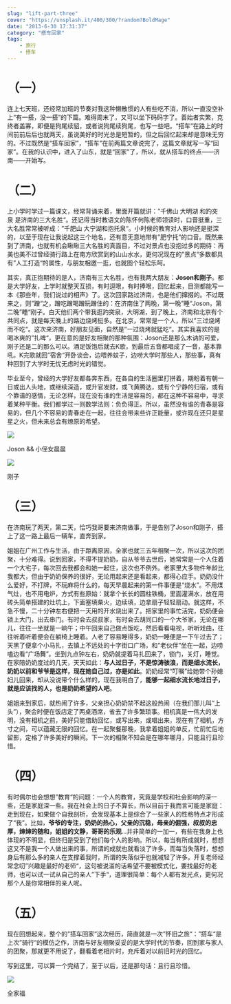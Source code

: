 ```yaml
---
slug: "lift-part-three"
cover: "https://unsplash.it/400/300/?random?BoldMage"
date: "2013-6-30 17:31:37"
category: "搭车回家"
tags:
    - 旅行
    - 搭车
---
```

[](#（一） "（一）")（一）
=================

连上七天班，还经常加班的节奏对我这种懒散惯的人有些吃不消，所以一直没空补上“有一搭，没一搭”的下篇。难得周末了，又可以坐下码码字了。善始者实繁，克终者盖寡，即便是狗尾续貂，或者说狗尾续狗尾，也写一些吧。“搭车”在路上的时间前前后后也就两天，虽说美好的时光总是短暂的，但之后回忆起来却是意味无穷的。不过既然是“搭车回家”，“搭车”在前两篇文章说完了，这篇文章就写一写“回家”。在我的认识中，进入了山东，就是“回家”了，所以，就从搭车的终点——济南——开始写。

[](#（二） "（二）")（二）
=================

上小学时学过一篇课文，经常背诵来着，里面开篇就讲：”千佛山 大明湖 和趵突泉 是济南的三大名胜“。还记得当时教语文的陈怀何陈老师领读时，口音挺重，三大名胜常常被听成：”千肥山 大宁湖和抱托泉“。小时候的教育对人影响还是挺深的，以至于现在让我说起这三个地名，还有意无意地带有”肥宁托“的口音。既然来到了济南，也就有机会瞅瞅三大名胜的真面目，不过对景点也没抱过多的期待：再美也美不过曾经骑行路上在南方欣赏到的山山水水，更何况现在的”景点“多数都具有”人工打造“的属性，与朋友相邀一逛，也就图个轻松乐呵。

其实，真正抱期待的是人，济南有三大名胜，也有我两大朋友：**Joson和刚子**。都是大学好友，上学时就整天互损，有时逗哏，有时捧哏，回忆起来，目测都能写一本《那些年，我们说过的相声》了。这次回家路过济南，也是他们撺掇的。不过既来之，则”蹭“之，蹭吃蹭喝蹭玩蹭住的：在济南住了两晚，第一晚”睡“Joson，第二晚”睡“刚子。白天他们两个带我逛趵突泉，大明湖，到了晚上，济南和北京有个共同点，就是每天晚上的路边烧烤挺多。在北京，常常是一个人，所以”三过烧烤而不吃“。这次来济南，好朋友见面，自然是”一过烧烤就猛吃“。其实我喜欢的是喝冰爽的”扎啤“，更在意的是好友相聚的那种氛围：Joson还是那么木讷的可爱，刚子还是二的那么可以。酒足饭饱后就去K歌，到最后五音都唱成了一音，基本靠吼。K完歌就回”宿舍“开卧谈会，边喂养蚊子，边唠大学时那些人，那些事，真有种回到了大学时无忧无虑时光的错觉。

毕业至今，曾经的大学好友都各奔东西，在各自的生活圈里打拼着，期盼着有朝一日或出人头地，或继续深造，或升官发财，或飞黄腾达，或有个宁静的归宿，或有个靠谱的感情，无论怎样，现在没有谁的生活是容易的，都在这种不容易中，寻求着某种平衡。我们都学过一则数学法则：负负得正。所以，虽然没有谁的青春是容易的，但几个不容易的青春走在一起，往往会带来些许正能量，或许现在还只是星星之火，但未来总会有燎原的希望。

![](http://7xo6wq.com1.z0.glb.clouddn.com/static/images/lift_3_1.jpg)

Joson && 小侄女晨晨

![](http://7xo6wq.com1.z0.glb.clouddn.com/static/images/lift_3_2.jpg)

刚子

[](#（三） "（三）")（三）
=================

在济南玩了两天，第二天，恰巧我哥要来济南做事，于是告别了Joson和刚子，搭上了这一路上最后一辆车，直奔到家。

姐姐在广州工作与生活，由于距离原因，全家也就三五年相聚一次，所以这次的团聚，十分难得。说到回家，不得不提奶奶，自从爷爷去世后，她常常是一个人住着一个大宅子，每次回去我都会和她一起住，这次也不例外。老家里大多物件年龄比我都大，但由于奶奶保养的很好，无论用起来还是看起来，都得心应手。奶奶没什么爱好，不打牌，不玩麻将什么的，每天早晨起来的第一件事便是“烧水”。不用煤气灶，也不用电炉，方式有些原始：就拿个长长的圆柱铁桶，里面灌满水，放在用砖头简单搭建的灶坑上，下面塞填柴火，边续填，边拿扇子轻轻扇动。就这样，不急不慢，二十分钟左右便把一天用的开水烧出来了。把家里的事忙活完，奶奶便会锁上大门，出去串门。有时会去叔叔家，有时会去胡同口的一个大爷家，无论在哪儿，往往一坐就是一晌午；中午回来自己做点饭吃，然后看看电视，听听戏曲，往往听着听着便会在躺椅上睡着。人老了容易睡得多，奶奶一睡便是一下午过去了；天黑了便拿个小马扎，去镇上不远处的十字街口广场，和”老伙伴”坐在一起，边唠嗑边看“广场舞”。坐到九点钟左右，奶奶就提着马扎回来了，锁门，关灯，睡觉。在家陪奶奶度过的几天，天天如此：**与人过日子，不是惊涛骇浪，而是细水流长，奶奶以前和爷爷是这样，现在她自己过，亦是如此**。奶奶经常“叮嘱”给她带个孙媳妇儿回来，却从没说带个什么样的，现在我明白了，**能够一起细水流长地过日子，就是应该找的人，也是奶奶希望的人吧**。

姐姐来到家后，就热闹了许多，父亲担心奶奶禁不起这般热闹（在我们那儿叫“上头”），聚会时便在饭店定了两桌酒席，省去了许多繁琐事。相机真是一伟大的发明，没有相机之前，美好只能借助回忆，或写出来，或唱出来，现在有了相机，方寸之间，可以蕴藏无限的回忆。在一起聚餐那晚，我拿着姐姐的单反，忙前忙后地留影，定格了许多美好的瞬间。下一次的相聚不知会是在哪年哪月，只能且行且珍惜。

[](#（四） "（四）")（四）
=================

有时偶尔也会想想”教育“的问题：一个人的教育，究竟是学校和社会影响的深一些，还是家庭深一些。我在社会上的日子不算长，所以目前于我而言可能是家庭：走到现在，如果做个自我剖析，会发现基本上是综合了一些家人的性格特点才形成了“我”。比如，**爷爷的专注，奶奶的热心，父亲的沉稳，母亲的倔强，叔叔的忠厚，婶婶的随和，姐姐的文静，哥哥的乐观**…并非简单的一加一，有些在我身上也体现的不明显，但终归是受到了他们每个人的影响。所以，每当有所成就时，想想这又不是我一个人做出来的事，所谓的成就也就看淡了许多，而每当失落时，想想身后有那么多的亲人在支撑着我时，所谓的失落似乎也就减轻了许多。开复老师经常念叨”兴趣是最好的老师“，这句被说滥的话希望不要被模式化，要找最好的老师，也可以试一试从自己的亲人”下手“，道理很简单：每个人都有发光点，更何况那个人是你常相伴的亲人呢。

[](#（五） "（五）")（五）
=================

现在回想起来，整个的”搭车回家“这次经历，简直就是一次”怀旧之旅“：”搭车“是上次”骑行“的模仿之作，济南与好友相聚妥妥的是大学时代的节奏，回到家与家人的团聚，那就更不用说了，翻看着老相片时，充斥着对以前旧时光的回忆。

写到这里，可以算一个完结了，至于以后，还是那句话：且行且珍惜。

![](http://7xo6wq.com1.z0.glb.clouddn.com/static/images/lift_3_3.jpg)

全家福